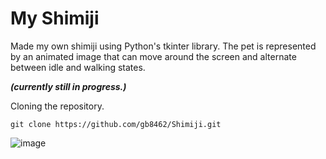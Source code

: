 # My Shimiji
Made my own shimiji using Python's tkinter library. The pet is represented by an animated image that can move around the screen and alternate between idle and walking states.

_**(currently still in progress.)**_

Cloning the repository.
```ins
git clone https://github.com/gb8462/Shimiji.git
```
![image](https://github.com/user-attachments/assets/9640c595-0369-42c4-a9a6-bea3a966fcd9)
